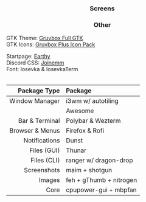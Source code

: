 ### <p align = "center"> Screens </p>

### <p align = "center"> Other </p>
GTK Theme: [Gruvbox Full GTK](https://www.pling.com/p/1681313) <br>
GTK Icons:</b> [Gruvbox Plus Icon Pack](https://github.com/SylEleuth/gruvbox-plus-icon-pack) <br>

Startpage: [Earthy](https://github.com/MujtabaAsim/Earthy) <br>
Discord CSS: [Joinemm](https://github.com/joinemm/discord-css/tree/master) <br>
Font: Iosevka & IosevkaTerm<br><br>


|Package Type       | Package                 |
|------------------:|:------------------------|
| Window Manager    | i3wm w/ autotiling      |
|                   | Awesome                 |
| Bar & Terminal    | Polybar & Wezterm       |
| Browser & Menus   | Firefox & Rofi          |
| Notifications     | Dunst                   |
| Files (GUI)       | Thunar                  |
| Files (CLI)       | ranger w/ dragon-drop   |
| Screenshots       | maim + shotgun          |
| Images            | feh + gThumb + nitrogen |
| Core              | cpupower-gui + mbpfan   |

